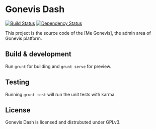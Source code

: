 # Gonevis Dash

[![Build Status](https://travis-ci.org/SavandBros/gonevis-dash.svg?branch=master)](https://travis-ci.org/SavandBros/gonevis-dash)
[![Dependency Status](https://gemnasium.com/badges/github.com/SavandBros/gonevis-dash.svg)](https://gemnasium.com/github.com/SavandBros/gonevis-dash)


This project is the source code of the [Me Gonevis], the admin area of
Gonevis platform.

## Build & development

Run `grunt` for building and `grunt serve` for preview.

## Testing

Running `grunt test` will run the unit tests with karma.


## License

Gonevis Dash is licensed and distrubuted under GPLv3.
